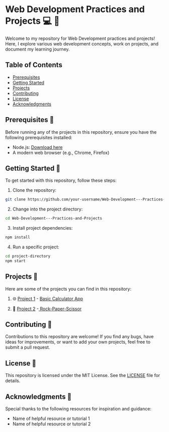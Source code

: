 
# Web Development Practices and Projects :computer: :rocket:

Welcome to my repository for Web Development practices and projects! Here, I explore various web development concepts, work on projects, and document my learning journey.

## Table of Contents

- [Prerequisites](#prerequisites)
- [Getting Started](#getting-started)
- [Projects](#projects)
- [Contributing](#contributing)
- [License](#license)
- [Acknowledgments](#acknowledgments)

## Prerequisites :memo:

Before running any of the projects in this repository, ensure you have the following prerequisites installed:

- Node.js: [Download here](https://nodejs.org/en/download/)
- A modern web browser (e.g., Chrome, Firefox)

## Getting Started :rocket:

To get started with this repository, follow these steps:

1. Clone the repository:

```bash
git clone https://github.com/your-username/Web-Development---Practices-and-Projects.git
```

2. Change into the project directory:

```bash
cd Web-Development---Practices-and-Projects
```

3. Install project dependencies:

```bash
npm install
```

4. Run a specific project:

```bash
cd project-directory
npm start
```

## Projects :construction:

Here are some of the projects you can find in this repository:

1. 🌐 [Project 1](project-directory-1) - [Basic Calculator App](https://github.com/Daudgit/Basic-Calculator-App)

2. 🚀 [Project 2](project-directory-2) -[ Rock-Paper-Scissor](https://github.com/Daudgit/Rock-paper-scissor)
## Contributing :handshake:

Contributions to this repository are welcome! If you find any bugs, have ideas for improvements, or want to add your own projects, feel free to submit a pull request.

## License :page_with_curl:

This repository is licensed under the MIT License. See the [LICENSE](LICENSE) file for details.

## Acknowledgments :clap:

Special thanks to the following resources for inspiration and guidance:

- Name of helpful resource or tutorial 1
- Name of helpful resource or tutorial 2
